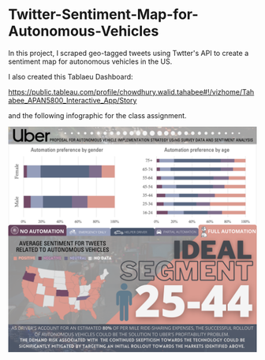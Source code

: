 # Twitter-Sentiment-Map-for-Autonomous-Vehicles
In this project, I scraped geo-tagged tweets using Twtter's API to create a sentiment map for autonomous vehicles in the US.

I also created this Tablaeu Dashboard:

https://public.tableau.com/profile/chowdhury.walid.tahabee#!/vizhome/Tahabee_APAN5800_Interactive_App/Story

and the following infographic for the class assignment.

![alt text](https://github.com/ctahabee/Twitter-Sentiment-Map-for-Autonomous-Vehicles/blob/main/av-infographic.png?raw=true)

